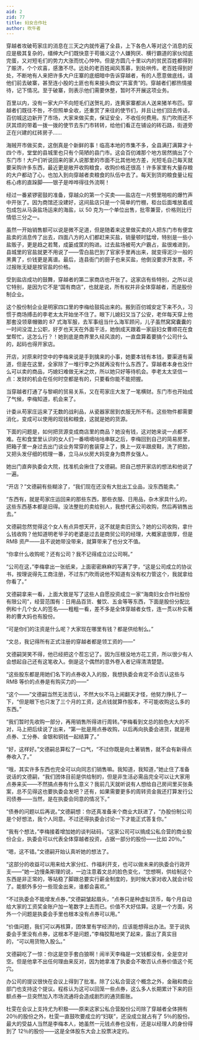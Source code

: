 ```yaml
---
aid: 2
zid: 77
title: 妇女合作社
author: 吹牛者
---
```


穿越者攻破苟家庄的消息在三天之内就传遍了全县，上下各色人等对这个消息的反应是极其复杂的，缙绅大户们既快意于苟循义这个人嫌狗厌、横行霸道的家伙彻底完蛋，又对短毛们的势力大涨而忧心忡忡。但是方圆几十里以内的贫民百姓都得到了赈济，个个欢喜，感激不尽。远处的老百姓闻风羡慕，到处哄传。老百姓得到好处，不断地有人来把许多大户庄寨的底细暗中告诉穿越者，有的人愿意做底线，请他们前去破寨，甚至连小股的土匪也有来接头商议“共富贵”的。穿越者们都热情接待，记下情况。至于破寨，则表示他们需要休整，暂时不开展这项业务。

百里以内，没有一家大户不向短毛们送贺礼的，连黄家寨都派人送来猪羊布匹。穿越者们既往不咎，不但照单全收，还重赏了来往的使节们，并且让他们回去传话，百仞城这边新开了市场，大家来做买卖，保证安全，不收任何费用。东门吹雨还不厌其烦的带着一拨一拨的使节去东门市转转，给他们看正在铺设的砖石路，街道旁正在兴建的红砖房子……

海贼开市做买卖，这倒真是个新鲜的事！临高本地的市集不多，全县满打满算才十四个市，堂堂的县城里也只有个简陋的县门市。这会百仞滩那个地方居然搞出了个东门市！大户们听说回来的家人说那里的市面不比其他地方差，光短毛自己每天就要采购许多东西，最近更是敞开收购粮食，收购价格还很高！许多家里有大量存粮的大户都动了心，也加入到向穿越者卖粮食的队伍中去了。每天到货的粮食量让程栋心疼的直跺脚——银子是哗哗得往外流啊！

经过一番紧锣密鼓的准备，穿越众的第一个买卖——盐店在一片劈里啪啦的爆竹声中开张了。因为商馆还没建好，这间盐店只是一个简单的竹棚，柜台后面堆放着成包成包从马袅盐场运来的海盐，以 50 克为一个单位出售，批零兼营，价格则比行情低三分之一。

虽然一开始销售额可以说是微不足道，但是随着来这里做买卖的人把东门市有便宜盐卖的消息传了出去，四面八方的人们都赶来买盐，销量顿时猛增，特别是一些小盐贩子，更是趋之若鹜，成篓成筐的购进。过去盐场被苟大户霸占，盐很难进到，县城里的官盐就更不用说了——雪白盐巴到了官家手里再出来，就变得泥沙一般的黑黄了，价钱更是离谱。最后，连县衙门的厨子也来买盐，他倒没要求开发票，不过报账无疑是按官盐的价格。

受到盐店成功的鼓舞，穿越者的第二家商店也开张了。这家店有些特别，之所以说它特别，是因为它不是“国有商店”，也就是说，所有权并非全体穿越者，而是股份制企业。

这个股份制企业是明家四口里的李梅给鼓捣出来的。搬到百仞城安定下来不久，习惯于商场搏击的李老太太开始坐不住了。眼下儿媳妇又当了公安，老伴每天穿上他那套没领章帽徽的 87 式海军服，去军事组当什么海军顾问，儿子虽然窝窝囊囊的一时间没混上公职，好歹也天天在外面干活，她倒成天跟着一家庭妇女曹顺花在食堂帮忙，这怎么行？！她到底是商界里久经风浪的，一直盘算着要搞个公司什么的，起码也得开家店。

开店，对原来时空中的李梅来说是手到擒来的小事，她要本钱有本钱，要渠道有渠道，但是在这里，全家除了一堆行李之外就再没有什么东西了。穿越者本身也没什么可以卖的商品，巧媳妇难做无米之炊，所以她只好等待机会。李老太太坚信一点：发财的机会在任何时空都是有的，只要看你能不能把握。

当穿越者打通了与黎峒的贸易关系，又在苟家庄大发了一笔横财。东门市也开始成了气候，李梅知道，机会来了。

计委从苟家庄运来了无数的战利品，从瓷器家居到衣服无所不有。这些物件都需要消化，变成可以使用的现钱和粮食，这就是她的货源。

下面的问题是，如何把货源变成商店里的商品？她没有钱，这对她来说一点都不难。在和食堂里认识的女人们一番嘀嘀咕咕串联之后，李梅回到自己的简易房里，把箱子里一身过去出门谈业务常穿的套装穿上了，换上一双半跟皮鞋，洗了把脸，又把头发仔细的梳理一番，立马从伙房大妈变身为商界女强人。

她出门直奔执委会大院，找准机会揪住了文德嗣。把自己想开家店的想法和他说了一遍。

“开店？”文德嗣有些糊涂了，“我们现在还没有大批出工业品，没东西能卖。”

“东西有，就是苟家庄运回来的那些东西，那些衣服、日用品，杂木家具什么的，这些东西基本都是旧得。没法整批的卖给别人，我想代表公司收购，然后再销售出去。”

文德嗣忽然觉得这个女人有点异想天开，这不就是卖旧货么？她的公司收购，拿什么钱收购？他知道明老爷子的老婆是过去是商贸公司的经理，大概家底很厚，但是 RMB 资产——且不说她带没带来，就算带来了也分文不值。

“你拿什么收购呢？还有公司？我不记得成立过公司啊。”

“公司在这，”李梅拿出一张纸来，上面密密麻麻的写满了字，“这是公司成立的协议书，按理说得先工商注册，不过东门吹雨说他不知道有没有权力管这个，我就拿给你看了。”

文德嗣拿来一看，上面大致是写了这些人自愿投资成立一家“海南妇女合作社股份有限公司”，经营范围有：日用品百货、餐饮、五金等等东西，下面是股份分配比例和十几个女人的签名——粗粗一看，差不多是全体穿越者女性，连一贯以朴实著称的曹大妈也有股份。

“可是你们的注资是什么呢？大家现在哪里有钱？都是供给制么。”

“文总，我记得所有正式注册的穿越者都是领工资的——”

文德嗣哭笑不得，他已经把这个茬忘记了。因为压根没地方花工资，所以很少有人会想起自己还有这笔收入。倒是这个偶然的意外卷入者记得清清楚楚。

“这些股东都是用她们名下的点券收入入的股，我想执委会肯定不会否认这些与 RMB 等价的点券是有购买力的——”

“这个——”文德嗣当然无法否认，不然大伙不马上闹翻天才怪，他努力挣扎了一下，“但是眼下也只发了三个月的工资，这点钱就算作股本，不可能收购这么多的东西。”

“我们暂时先收购一部分，再用销售所得进行周转。”李梅看到文总的脸色大大的不对，马上把后续说了出来，“第一批是用点券收购，以后再向执委会进货，就是用点券、工分券、金银和铜钱一起结算了。”

“好，这样好。”文德嗣总算松了一口气，“不过你既是向土著销售，就不会有新得点券收入了。”

“哦，其实许多东西也完全可以向同志们销售嘛。我知道，我知道，”她止住了准备说话的文德嗣，“我们团体目前是供给制的，但是非生活必需品完全可以让大家用点券来买——不然搞点券有什么意义？我前几天就听说有人想给自己房间里买张条案，总不见得这也要执委会发吧？还有，如果需要更多的周转资金我还打算发行公司债券——当然，是在执委会同意的情况下。”

“债券的问题以后再说。”文德嗣想：你还真准备来个商业大跃进了，“办股份制公司是个好想法，我个人同意。不过还得执委会讨论一下才能正式答复你。”

“我有个想法，”李梅接着增加她的谈判砝码，“这家公司可以搞成公私合营的商业股份企业，执委会可以代表全体穿越者投资，占据一部分的股份——比如 20％。”

“嗯，这不错。”文德嗣开始认真听她的想法了。

“这部分的收益可以用来给大家分红、作福利开支，也可以做未来的执委会行政开支——”她一边慢条斯理的说，一边注意着文总的脸色变化，“您想啊，供给制这个东西是非正常的，等站稳了脚跟总要实行薪金制度的，到时候大家对收入就会计较了。能额外多分一些现金出来，谁都会喜欢。”

“不过执委会不能增发点券，”文德嗣皱起眉头，“点券只是种虚拟货币，每个月自动给大家的工资奖金账户加一笔数字上去而已。价值不大好估算。这是一个方面，另外一个问题是执委会手里也根本没有点券可以用。”

“价值问题，我们可以再核算，团体里有学经济的，应该能想得出办法。至于说执委会手里没有点券，这根本不是问题，”李梅狡黠地笑了起来，露出了真实目的，“可以用货物入股么。”

文德嗣吃了一惊：你这是空手套白狼啊！闹半天李梅是一文钱都没有，全是空对空。但是他拿不出任何理由来反对，因为她拿准了执委会不敢否认点券价值这个死穴。

办公司的提议很快在会议上得到了批准。除了公私合营这个概念之外，金融和商业部门也支持这个提议。程栋认为这可以回笼一些点券，这么多人长期累计下来的巨额点券一旦突然加入市场流通将会造成剧烈的通货膨胀。

杜雯在会议上支持尤为积极——原来这家公私合营股份公司除了穿越者全体拥有 20％的股份之外，杜雯一直鼓吹要成立的“妇联”，还没成立就占有了 5％的股份。最大的受益人当然是李梅本人，她虽然一元钱点券也没有，还是以经理人的身份得到了 12％的股份——这是全体股东大会上投票决定的。
